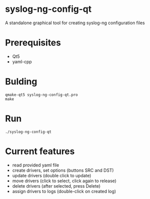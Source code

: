# syslog-ng-config-qt
A standalone graphical tool for creating syslog-ng configuration files

# Prerequisites
- Qt5
- yaml-cpp

# Bulding
```
qmake-qt5 syslog-ng-config-qt.pro
make
```

# Run
```
./syslog-ng-config-qt
```

# Current features
- read provided yaml file
- create drivers, set options (buttons SRC and DST)
- update drivers (double click to update)
- move drivers (click to select, click again to release)
- delete drivers (after selected, press Delete)
- assign drivers to logs (double-click on created log)
